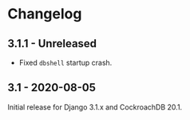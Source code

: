 # Changelog

## 3.1.1 - Unreleased

- Fixed `dbshell` startup crash.

## 3.1 - 2020-08-05

Initial release for Django 3.1.x and CockroachDB 20.1.

